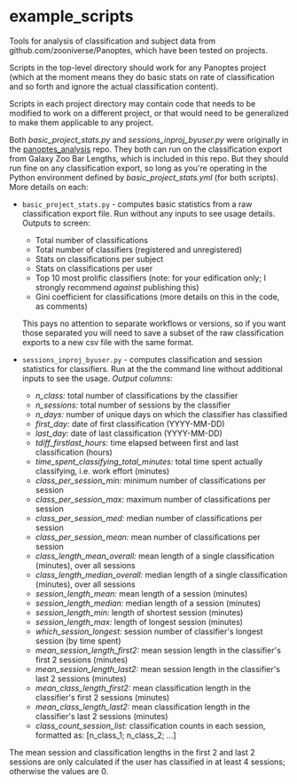 # example_scripts
Tools for analysis of classification and subject data from github.com/zooniverse/Panoptes, which have been tested on projects.

Scripts in the top-level directory should work for any Panoptes project (which at the moment means they do basic stats on rate of classification and so forth and ignore the actual classification content).

Scripts in each project directory may contain code that needs to be modified to work on a different project, or that would need to be generalized to make them applicable to any project.

Both *basic_project_stats.py* and *sessions_inproj_byuser.py* were originally in the [panoptes_analysis](https://github.com/vrooje/panoptes_analysis) repo. They both can run on the classification export from Galaxy Zoo Bar Lengths, which is included in this repo. But they should run fine on any classification export, so long as you're operating in the Python environment defined by *basic_project_stats.yml* (for both scripts). More details on each:

 - `basic_project_stats.py` - computes basic statistics from a raw classification export file. Run without any inputs to see usage details. Outputs to screen:
    - Total number of classifications
    - Total number of classifiers (registered and unregistered)
    - Stats on classifications per subject
    - Stats on classifications per user
    - Top 10 most prolific classifiers (note: for your edification only; I strongly recommend *against* publishing this)
    - Gini coefficient for classifications (more details on this in the code, as comments)

   This pays no attention to separate workflows or versions, so if you want those separated you will need to save a subset of the raw classification exports to a new csv file with the same format.

 - `sessions_inproj_byuser.py` - computes classification and session statistics for classifiers. Run at the the command line without additional inputs to see the usage. *Output columns:*
    - *n_class:* total number of classifications by the classifier
    - *n_sessions:* total number of sessions by the classifier
    - *n_days:* number of unique days on which the classifier has classified
    - *first_day:* date of first classification (YYYY-MM-DD)
    - *last_day:* date of last classification (YYYY-MM-DD)
    - *tdiff_firstlast_hours:* time elapsed between first and last classification (hours)
    - *time_spent_classifying_total_minutes:* total time spent actually classifying, i.e. work effort (minutes)
    - *class_per_session_min:* minimum number of classifications per session
    - *class_per_session_max:* maximum number of classifications per session
    - *class_per_session_med:* median number of classifications per session
    - *class_per_session_mean:* mean number of classifications per session
    - *class_length_mean_overall:* mean length of a single classification (minutes), over all sessions
    - *class_length_median_overall:* median length of a single classification (minutes), over all sessions
    - *session_length_mean:* mean length of a session (minutes)
    - *session_length_median:* median length of a session (minutes)
    - *session_length_min:* length of shortest session (minutes)
    - *session_length_max:* length of longest session (minutes)
    - *which_session_longest:* session number of classifier's longest session (by time spent)
    - *mean_session_length_first2:* mean session length in the classifier's first 2 sessions (minutes)
    - *mean_session_length_last2:* mean session length in the classifier's last 2 sessions (minutes)
    - *mean_class_length_first2:* mean classification length in the classifier's first 2 sessions (minutes)
    - *mean_class_length_last2:* mean classification length in the classifier's last 2 sessions (minutes)
    - *class_count_session_list:* classification counts in each session, formatted as: [n_class_1; n_class_2; ...]

The mean session and classification lengths in the first 2 and last 2 sessions are only calculated if the user has classified in at least 4 sessions; otherwise the values are 0.
